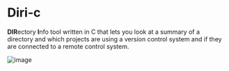 # Diri-c
**DIR**ectory **I**nfo tool written in C that lets you look at a summary of a directory and which projects are using a version control system and if they are connected to a remote control system.

![image](https://user-images.githubusercontent.com/35516367/174970396-6134c624-f8f5-4059-9bdb-0b5586c3656f.png)
